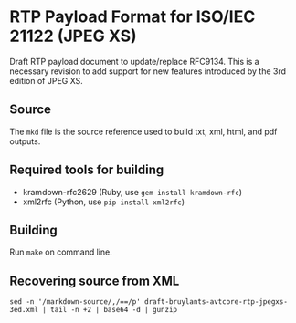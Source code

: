 # RTP Payload Format for ISO/IEC 21122 (JPEG XS)

Draft RTP payload document to update/replace RFC9134. This is a necessary revision to add support for new features introduced by the 3rd edition of JPEG XS.

## Source

The `mkd` file is the source reference used to build txt, xml, html, and pdf outputs.

## Required tools for building

- kramdown-rfc2629 (Ruby, use `gem install kramdown-rfc`)
- xml2rfc (Python, use `pip install xml2rfc`)

## Building

Run `make` on command line.

## Recovering source from XML

`sed -n '/markdown-source/,/==/p' draft-bruylants-avtcore-rtp-jpegxs-3ed.xml | tail -n +2 | base64 -d | gunzip`
